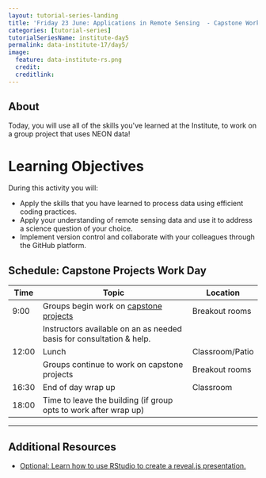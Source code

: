 ```yaml
---
layout: tutorial-series-landing
title: 'Friday 23 June: Applications in Remote Sensing  - Capstone Work Day'
categories: [tutorial-series]
tutorialSeriesName: institute-day5
permalink: data-institute-17/day5/
image:
  feature: data-institute-rs.png
  credit:
  creditlink:
---
```

## About

Today, you will use all of the skills you've learned at the Institute,
to work on a group project that uses NEON data!

<div id="objectives" markdown="1">

# Learning Objectives

During this activity you will:

* Apply the skills that you have learned to process data using efficient
coding practices.
* Apply your understanding of remote sensing data and use it to address a science
question of your choice.
* Implement version control and collaborate with your colleagues through the
GitHub platform.

</div>

## Schedule: Capstone Projects Work Day

| Time	| Topic	| Location |
|-------------|---------------|---------------|
| 9:00	| Groups begin work on <a href="{{ site.baseurl }}/data-institute/capstone" target="_blank"> capstone projects</a> | Breakout rooms |
| 		| Instructors available on an as needed basis for consultation & help. 
| 12:00	| Lunch |Classroom/Patio|
| 		| Groups continue to work on capstone projects | Breakout rooms |
| 16:30	| End of day wrap up | Classroom |
| 18:00	| Time to leave the building (if group opts to work after wrap up) | |



****

## Additional Resources

* <a href="http://rmarkdown.rstudio.com/revealjs_presentation_format.html" target="_blank"> Optional: Learn how to use RStudio to create a reveal.js presentation.</a>